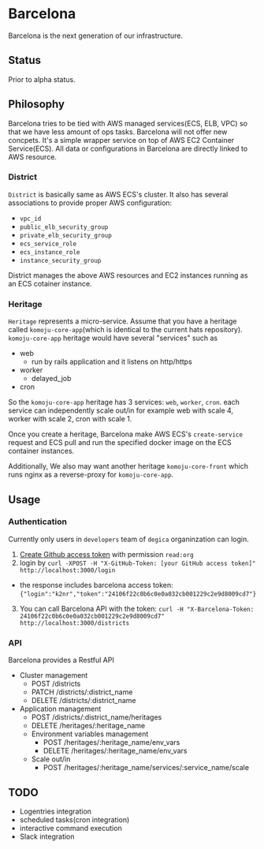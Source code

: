 # Barcelona

Barcelona is the next generation of our infrastructure.

## Status

Prior to alpha status.

## Philosophy

Barcelona tries to be tied with AWS managed services(ECS, ELB, VPC) so that we have less amount of ops tasks.
Barcelona will not offer new concpets. It's a simple wrapper service on top of AWS EC2 Container Service(ECS). All data or configurations in Barcelona are directly linked to AWS resource.

### District

`District` is basically same as AWS ECS's cluster. It also has several associations to provide proper AWS configuration:

- `vpc_id`
- `public_elb_security_group`
- `private_elb_security_group`
- `ecs_service_role`
- `ecs_instance_role`
- `instance_security_group`

District manages the above AWS resources and EC2 instances running as an ECS cotainer instance.

### Heritage

`Heritage` represents a micro-service. Assume that you have a heritage called `komoju-core-app`(which is identical to the current hats repository). `komoju-core-app` heritage would have several "services" such as

- web
  - run by rails application and it listens on http/https
- worker
  - delayed_job
- cron

So the `komoju-core-app` heritage has 3 services: `web`, `worker`, `cron`. each service can independently scale out/in for example web with scale 4, worker with scale 2, cron with scale 1.

Once you create a heritage, Barcelona make AWS ECS's `create-service` request and ECS pull and run the specified docker image on the ECS container instances.

Additionally, We also may want another heritage `komoju-core-front` which runs nginx as a reverse-proxy for `komoju-core-app`.

## Usage

### Authentication

Currently only users in `developers` team of `degica` organinzation can login.

1. [Create Github access token](https://github.com/settings/tokens) with permission `read:org`
2. login by `curl -XPOST -H "X-GitHub-Token: [your GitHub access token]" http://localhost:3000/login`
  - the response includes barcelona access token: `{"login":"k2nr","token":"24106f22c0b6c0e0a032cb001229c2e9d8009cd7"}`
3. You can call Barcelona API with the token: `curl -H "X-Barcelona-Token: 24106f22c0b6c0e0a032cb001229c2e9d8009cd7" http://localhost:3000/districts`

### API

Barcelona provides a Restful API

- Cluster management
  - POST /districts
  - PATCH /districts/:district_name
  - DELETE /districts/:district_name
- Application management
  - POST /districts/:district_name/heritages
  - DELETE /heritages/:heritage_name
  - Environment variables management
    - POST /heritages/:heritage_name/env_vars
    - DELETE /heritages/:heritage_name/env_vars
  - Scale out/in
    - POST /heritages/:heritage_name/services/:service_name/scale

## TODO

- Logentries integration
- scheduled tasks(cron integration)
- interactive command execution
- Slack integration

